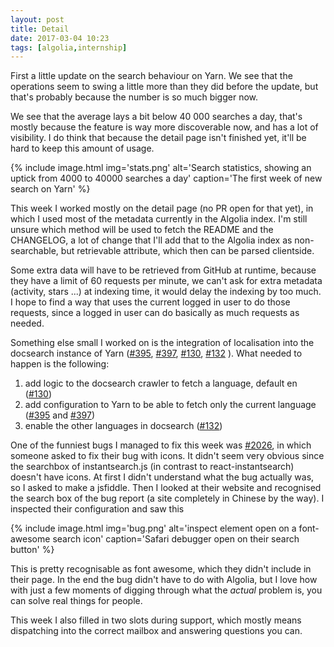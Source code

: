 ```yaml
---
layout: post
title: Detail
date: 2017-03-04 10:23
tags: [algolia,internship]
---
```


First a little update on the search behaviour on Yarn. We see that the operations seem to swing a little more than they did before the update, but that's probably because the number is so much bigger now.

We see that the average lays a bit below 40 000 searches a day, that's mostly because the feature is way more discoverable now, and has a lot of visibility. I do think that because the detail page isn't finished yet, it'll be hard to keep this amount of usage.

{% include image.html img='stats.png' alt='Search statistics, showing an uptick from 4000 to 40000 searches a day' caption='The first week of new search on Yarn' %}

This week I worked mostly on the detail page (no PR open for that yet), in which I used most of the metadata currently in the Algolia index. I'm still unsure which method will be used to fetch the README and the CHANGELOG, a lot of change that I'll add that to the Algolia index as non-searchable, but retrievable attribute, which then can be parsed clientside.

Some extra data will have to be retrieved from GitHub at runtime, because they have a limit of 60 requests per minute, we can't ask for extra metadata (activity, stars ...) at indexing time, it would delay the indexing by too much. I hope to find a way that uses the current logged in user to do those requests, since a logged in user can do basically as much requests as needed.

Something else small I worked on is the integration of localisation into the docsearch instance of Yarn ([#395](https://github.com/yarnpkg/website/pull/395), [#397](https://github.com/yarnpkg/website/pull/397), [#130](https://github.com/algolia/docsearch-configs/pull/130), [#132](https://github.com/algolia/docsearch-configs/pull/132) ). What needed to happen is the following:

1. add logic to the docsearch crawler to fetch a language, default en ([#130](https://github.com/algolia/docsearch-configs/pull/130))
2. add configuration to Yarn to be able to fetch only the current language ([#395](https://github.com/yarnpkg/website/pull/395) and [#397](https://github.com/yarnpkg/website/pull/397))
3. enable the other languages in docsearch ([#132](https://github.com/algolia/docsearch-configs/pull/132))

One of the funniest bugs I managed to fix this week was [#2026](https://github.com/algolia/instantsearch.js/issues/2026), in which someone asked to fix their bug with icons. It didn't seem very obvious since the searchbox of instantsearch.js (in contrast to react-instantsearch) doesn't have icons. At first I didn't understand what the bug actually was, so I asked to make a jsfiddle. Then I looked at their website and recognised the search box of the bug report (a site completely in Chinese by the way). I inspected their configuration and saw this

{% include image.html img='bug.png' alt='inspect element open on a font-awesome search icon' caption='Safari debugger open on their search button' %}

This is pretty recognisable as font awesome, which they didn't include in their page. In the end the bug didn't have to do with Algolia, but I love how with just a few moments of digging through what the _actual_ problem is, you can solve real things for people.

This week I also filled in two slots during support, which mostly means dispatching into the correct mailbox and answering questions you can.
